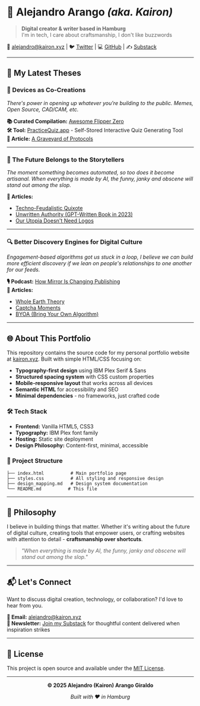 # 👋 Alejandro Arango *(aka. Kairon)*

> **Digital creator & writer based in Hamburg**  
> I'm in tech, I care about craftsmanship, I don't like buzzwords

📧 [alejandro@kairon.xyz](mailto:alejandro@kairon.xyz) | 🐦 [Twitter](https://twitter.com/K41R0N) | 💻 [GitHub](https://github.com/K41R0N) | ✍️ [Substack](https://k41r0n.substack.com)

---

## 🧠 My Latest Theses

### 🔧 Devices as Co-Creations
*There's power in opening up whatever you're building to the public. Memes, Open Source, CAD/CAM, etc.*

**📚 Curated Compilation:** [Awesome Flipper Zero](https://k41r0n.notion.site/Flipper-Zero-cbe2af4d9ca648029f64c190a595c002?pvs=74)  
**🛠️ Tool:** [PracticeQuiz.app](https://practicequiz.app/) - Self-Stored Interactive Quiz Generating Tool  
**📖 Article:** [A Graveyard of Protocols](https://kairon.mirror.xyz/iXi6MhO9ggbW4L-jUciGemLNAl3MoEeVEB8K_IrDOjU#)

---

### 📖 The Future Belongs to the Storytellers
*The moment something becomes automated, so too does it become artisanal. When everything is made by AI, the funny, janky and obscene will stand out among the slop.*

**📖 Articles:**
- [Techno-Feudalistic Quixote](https://k41r0n.substack.com/p/techno-feudalistic-quixotes)
- [Unwritten Authority (GPT-Written Book in 2023)](https://kairon.mirror.xyz/JQmE8tZA5jiBYFv3-07TJao7oqqJjCujiGMk0rWnsrE)
- [Our Utopia Doesn't Need Logos](https://kairon.mirror.xyz/1C6Bixs7ebbMJ21o7_j8PWcMRftKWTjzEHOKsBqf-pg)

---

### 🔍 Better Discovery Engines for Digital Culture
*Engagement-based algorithms got us stuck in a loop, I believe we can build more efficient discovery if we lean on people's relationships to one another for our feeds.*

**🎙️ Podcast:** [How Mirror Is Changing Publishing](https://youtu.be/6xB9txH1bQ4?si=3wt1co8HMJ06BjUh)  
**📖 Articles:**
- [Whole Earth Theory](https://kairon.mirror.xyz/NecN36PnnXcrY5Hw0mst5Ip0RdTFMG2PGEFaxeFyJSY)
- [Captcha Moments](https://kairon.mirror.xyz/MEiTC7wooDPcDkZrv7twX2VxNkla7afBgCBAtxFdeRc)
- [BYOA (Bring Your Own Algorithm)](https://kairon.mirror.xyz/8MrhO4WJLSwe6mbQaNA98cUXLNJnI0gVzXDlUrle-tA)

---

## 🌐 About This Portfolio

This repository contains the source code for my personal portfolio website at [kairon.xyz](https://kairon.xyz). Built with simple HTML/CSS focusing on:

- **Typography-first design** using IBM Plex Serif & Sans
- **Structured spacing system** with CSS custom properties
- **Mobile-responsive layout** that works across all devices
- **Semantic HTML** for accessibility and SEO
- **Minimal dependencies** - no frameworks, just crafted code

### 🛠️ Tech Stack
- **Frontend:** Vanilla HTML5, CSS3
- **Typography:** IBM Plex font family
- **Hosting:** Static site deployment
- **Design Philosophy:** Content-first, minimal, accessible

### 📁 Project Structure
```
├── index.html          # Main portfolio page
├── styles.css          # All styling and responsive design
├── design_mapping.md   # Design system documentation
└── README.md          # This file
```

---

## 💭 Philosophy

I believe in building things that matter. Whether it's writing about the future of digital culture, creating tools that empower users, or crafting websites with attention to detail - **craftsmanship over shortcuts**.

> *"When everything is made by AI, the funny, janky and obscene will stand out among the slop."*

---

## 📬 Let's Connect

Want to discuss digital creation, technology, or collaboration? I'd love to hear from you.

**📧 Email:** [alejandro@kairon.xyz](mailto:alejandro@kairon.xyz)  
**📝 Newsletter:** [Join my Substack](https://k41r0n.substack.com) for thoughtful content delivered when inspiration strikes

---

## 📄 License

This project is open source and available under the [MIT License](LICENSE).

---

<div align="center">

**© 2025 Alejandro (Kairon) Arango Giraldo**

*Built with ❤️ in Hamburg*

</div>